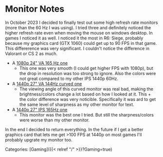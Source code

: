 # Monitor Notes

In October 2023 I decided to finally test out some high refresh rate monitors
(more than the 60 Hz I was using).
I tried three and definitely noticed the higher refresh rate even when moving
the mouse on windows desktop.
In games I noticed it as well.
I noticed it the most in R6: Siege, probably because my graphics card (GTX 1060)
could get up to 90 FPS in that game.
This differerence was very significant.
I couldn't notice the difference in Valorant or CS 2 as much.

 - A [1080p 24" VA 165 Hz one](https://www.amazon.com/dp/B09QW2G35J?ref=ppx_yo2ov_dt_b_product_details&th=1)
   - This one was very smooth (I could get higher FPS with 1080p), but the drop
     in resolution was too strong to ignore.
     Also the colors were not great compared to my other IPS 1440p 60Hz.
 - A [1440p 27" VA 144Hz curved one](https://www.amazon.com/dp/B0BGQCKWSM?ref=ppx_yo2ov_dt_b_product_details&th=1)
   - The viewing angle of this curved monitor was real bad, making the
     brightness/colors change a lot based on how I looked at it.
     This + the color difference was very noticible.
     Specifically it was ard to get the same level of sharpness as my other
     monitor for text.
 - A [1440p 27" IPS 165Hz one](https://www.amazon.com/dp/B0BRP5F2SB?ref=ppx_yo2ov_dt_b_product_details&th=1)
   - This monitor was the best one I tried.
     But still the sharpness/colors were worse than my other monitor.

In the end I decided to return everything.
In the future if I get a better graphics card that lets me get >100 FPS at 1440p
on most games I'll probably upgrate my monitor too.

Categories:
[Gaming]({{< relref "/" >}}?Gaming=true)